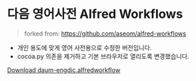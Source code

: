 다음 영어사전 Alfred Workflows
================

> forked from: https://github.com/aseom/alfred-workflows

- 개인 용도에 맞게 영어 사전용으로 수정한 버전입니다.
- cocoa.py 의존을 제거하고 기본 브라우저로 열리도록 변경했습니다.

[Download daum-engdic.alfredworkflow](https://github.com/doortts/alfred-workflows/raw/master/daum-engdic.alfredworkflow)